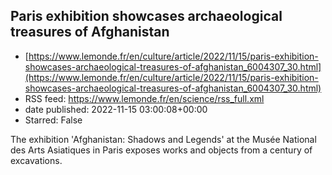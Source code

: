 ## Paris exhibition showcases archaeological treasures of Afghanistan
 - [https://www.lemonde.fr/en/culture/article/2022/11/15/paris-exhibition-showcases-archaeological-treasures-of-afghanistan_6004307_30.html](https://www.lemonde.fr/en/culture/article/2022/11/15/paris-exhibition-showcases-archaeological-treasures-of-afghanistan_6004307_30.html)
 - RSS feed: https://www.lemonde.fr/en/science/rss_full.xml
 - date published: 2022-11-15 03:00:08+00:00
 - Starred: False

The exhibition 'Afghanistan: Shadows and Legends' at the Musée National des Arts Asiatiques in Paris exposes works and objects from a century of excavations.
